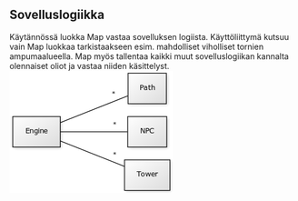 ## Sovelluslogiikka
Käytännössä luokka Map vastaa sovelluksen logiista. 
Käyttöliittymä kutsuu vain Map luokkaa tarkistaakseen esim. mahdolliset viholliset tornien ampumaalueella.
Map myös tallentaa kaikki muut sovelluslogiikan kannalta olennaiset oliot ja vastaa niiden käsittelyst.
![Kaaviokuva](https://github.com/jjjjm/otm-harjoitustyo/blob/master/dokumentaatio/kuvat/alustavakaavio.png)
